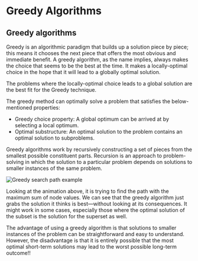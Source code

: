 # Greedy Algorithms

## Greedy algorithms

Greedy is an algorithmic paradigm that builds up a solution piece by piece; this means it chooses the next piece that offers the most obvious and immediate benefit. A greedy algorithm, as the name implies, always makes the choice that seems to be the best at the time. It makes a locally-optimal choice in the hope that it will lead to a globally optimal solution.

The problems where the locally-optimal choice leads to a global solution are the best fit for the Greedy technique.

The greedy method can optimally solve a problem that satisfies the below-mentioned properties:

- Greedy choice property: A global optimum can be arrived at by selecting a local optimum.
- Optimal substructure: An optimal solution to the problem contains an optimal solution to subproblems.

Greedy algorithms work by recursively constructing a set of pieces from the smallest possible constituent parts. Recursion is an approach to problem-solving in which the solution to a particular problem depends on solutions to smaller instances of the same problem.

![Greedy search path example](https://upload.wikimedia.org/wikipedia/commons/8/8c/Greedy-search-path-example.gif)

Looking at the animation above, it is trying to find the path with the maximum sum of node values. We can see that the greedy algorithm just grabs the solution it thinks is best—without looking at its consequences. It might work in some cases, especially those where the optimal solution of the subset is the solution for the superset as well.

The advantage of using a greedy algorithm is that solutions to smaller instances of the problem can be straightforward and easy to understand. However, the disadvantage is that it is entirely possible that the most optimal short-term solutions may lead to the worst possible long-term outcome!!
```
